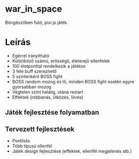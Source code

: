 # war_in_space
Böngészöben futó, pixi.js játék.

# Leírás
* Egérrel irányítható
* Különböző számú, erősségű, életerejű ellenfelek
* 100 életponttal rendelkezik a játékos
* 3 féle buff szerezhető
* 5 szintenként BOSS fight
* BOSS random mozog és lő, minden BOSS fight esetén egyre gyorsabban mozog
* Végtelen szint halálig, utána restart
* Effektek (robbanás, ütközés, lövés)

## Játék fejlesztése folyamatban ##

## Tervezett fejlesztések
* Pontlista
* Több típusú ellenfél
* Játék design fejlesztése (effektek, ellenfél megjelenés stb.)
